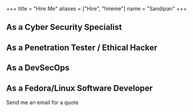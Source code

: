 +++
title = "Hire Me"
aliases = ["Hire", "hireme"]
  name = "Sandipan"
+++

## As a Cyber Security Specialist

## As a Penetration Tester / Ethical Hacker

## As a DevSecOps

## As a Fedora/Linux Software Developer



Send me an email for a quote
